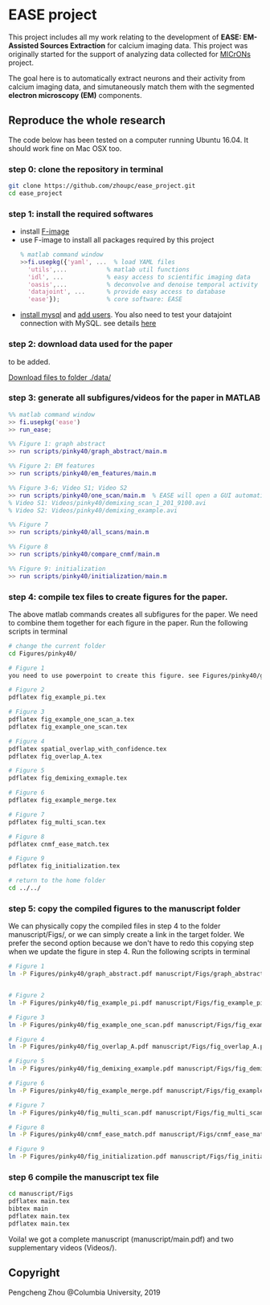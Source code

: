 # EASE project 

This project includes all my work relating to the development of **EASE: EM-Assisted Sources Extraction** for calcium imaging data. This project was originally started for the support of analyzing data collected for [MICrONs](https://www.iarpa.gov/index.php/research-programs/microns) project. 

The goal here is to automatically extract neurons and their activity from calcium imaging data, and simutaneously match them with the segmented **electron microscopy (EM)** components. 

## Reproduce the whole research
The code below has been tested on a computer running Ubuntu 16.04. It should work fine on Mac OSX too.  
### step 0: clone the repository in terminal 
```bash 
git clone https://github.com/zhoupc/ease_project.git
cd ease_project
```

### step 1: install the required softwares 
* install [F-image](https://github.com/zhoupc/F-image) 
* use F-image to install all packages required by this project 
  ```matlab 
  % matlab command window 
  >>fi.usepkg({'yaml', ...  % load YAML files 
    'utils',...           % matlab util functions 
    'idl', ...            % easy access to scientific imaging data 
    'oasis',...           % deconvolve and denoise temporal activity 
    'datajoint', ...      % provide easy access to database 
    'ease'});             % core software: EASE 
  ```
* [install mysql](https://dev.mysql.com/doc/refman/8.0/en/installing.html) and [add users](https://docs.datajoint.io/matlab/admin/3-accounts.html). You also need to test your datajoint connection with MySQL. see details [here](https://docs.datajoint.io/matlab/admin/Admin.html)

### step 2: download data used for the paper
to be added. 

  [Download files to folder ./data/](https://www.dropbox.com/sh/ajfol2zcmxlahvy/AADL6PYxsyHxT2z9vZPMNyUNa?dl=0)
### step 3: generate all subfigures/videos for the paper in MATLAB 
```matlab 
%% matlab command window 
>> fi.usepkg('ease')
>> run_ease; 

%% Figure 1: graph abstract
>> run scripts/pinky40/graph_abstract/main.m 

%% Figure 2: EM features 
>> run scripts/pinky40/em_features/main.m 

%% Figure 3-6; Video S1; Video S2 
>> run scripts/pinky40/one_scan/main.m  % EASE will open a GUI automatically for you do do some manual intervention. it's mainly about verifying good matches, labeling components as soma or dendrite, find false positives 
% Video S1: Videos/pinky40/demixing_scan_1_201_9100.avi 
% Video S2: Videos/pinky40/demixing_example.avi 

%% Figure 7 
>> run scripts/pinky40/all_scans/main.m 

%% Figure 8 
>> run scripts/pinky40/compare_cnmf/main.m 

%% Figure 9: initialization 
>> run scripts/pinky40/initialization/main.m 
```

### step 4: compile tex files to create figures for the paper. 
The above matlab commands creates all subfigures for the paper. We need to combine them together for each figure in the paper. Run the following scripts in terminal 
```bash 
# change the current folder
cd Figures/pinky40/

# Figure 1
you need to use powerpoint to create this figure. see Figures/pinky40/graph_abstract.pptx.

# Figure 2 
pdflatex fig_example_pi.tex 

# Figure 3 
pdflatex fig_example_one_scan_a.tex
pdflatex fig_example_one_scan.tex 

# Figure 4 
pdflatex spatial_overlap_with_confidence.tex 
pdflatex fig_overlap_A.tex 

# Figure 5 
pdflatex fig_demixing_exmaple.tex 

# Figure 6 
pdflatex fig_example_merge.tex 

# Figure 7 
pdflatex fig_multi_scan.tex 

# Figure 8 
pdflatex cnmf_ease_match.tex 

# Figure 9
pdflatex fig_initialization.tex

# return to the home folder 
cd ../../
```
### step 5: copy the compiled figures to the manuscript folder 
We can physically copy the compiled files in step 4 to the folder manuscript/Figs/, or we can simply create a link in the target folder. We prefer the second option because we don't have to redo this copying step when we update the figure in step 4. Run the following scripts in terminal
```bash 
# Figure 1 
ln -P Figures/pinky40/graph_abstract.pdf manuscript/Figs/graph_abstract.pdf 


# Figure 2 
ln -P Figures/pinky40/fig_example_pi.pdf manuscript/Figs/fig_example_pi.pdf # -P should be deleted on Mac OSX

# Figure 3 
ln -P Figures/pinky40/fig_example_one_scan.pdf manuscript/Figs/fig_example_scan_1.pdf 

# Figure 4 
ln -P Figures/pinky40/fig_overlap_A.pdf manuscript/Figs/fig_overlap_A.pdf 

# Figure 5 
ln -P Figures/pinky40/fig_demixing_example.pdf manuscript/Figs/fig_demixing_example.pdf 

# Figure 6 
ln -P Figures/pinky40/fig_example_merge.pdf manuscript/Figs/fig_example_merge.pdf 

# Figure 7 
ln -P Figures/pinky40/fig_multi_scan.pdf manuscript/Figs/fig_multi_scan.pdf 

# Figure 8 
ln -P Figures/pinky40/cnmf_ease_match.pdf manuscript/Figs/cnmf_ease_match.pdf 

# Figure 9 
ln -P Figures/pinky40/fig_initialization.pdf manuscript/Figs/fig_initialization.pdf 


```

### step 6 compile the manuscript tex file 
```bash 
cd manuscript/Figs 
pdflatex main.tex 
bibtex main 
pdflatex main.tex
pdflatex main.tex
```
Voila! we got a complete manuscript (manuscript/main.pdf) and two supplementary videos (Videos/). 

## Copyright 
Pengcheng Zhou @Columbia University, 2019

